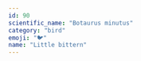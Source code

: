 ```yaml
---
id: 90
scientific_name: "Botaurus minutus"
category: "bird"
emoji: "🐦"
name: "Little bittern"
---
```

